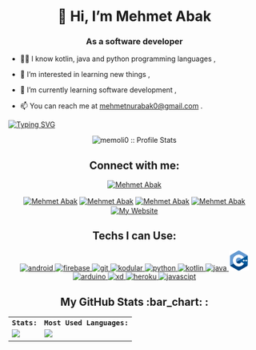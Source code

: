<h1 align="center">👋 Hi, I’m Mehmet Abak</h1>
<h3 align="center">As a software developer</h3>

- 👨‍💻 I know kotlin, java and python programming languages ,

- 👀 I’m interested in learning new things ,

- 🌱 I’m currently learning software development ,

- 📫 You can reach me at mehmetnurabak0@gmail.com .


[![Typing SVG](https://readme-typing-svg.demolab.com?font=Fira+Code&pause=1000&color=AFF7ED&width=435&lines=I'm+a+Android+Developer+;I'm+a+Frontend+Developer;I'm+a+Python+Developer;so+I'm+a+software+developer)]()

<p align="center">
<img src="https://komarev.com/ghpvc/?username=memoli0&color=blue" alt="memoli0 :: Profile Stats"></a>
</p>

<h2 align="center">Connect with me:</h2>

<p align="center">
<p align="center">
<a href="https://twitter.com/Mehmetn45363159" target="blank"><img src="https://img.shields.io/twitter/follow/Mehmetn45363159?logo=twitter&style=for-the-badge" alt="Mehmet Abak" /></a>
</p>

<p align="center">
<a href="https://medium.com/@mehmetnurAbak" target="blank"><img align="center" src="https://cdn.jsdelivr.net/npm/simple-icons@3.0.1/icons/medium.svg" alt="Mehmet Abak" height="30" width="40" /></a>
<a href="https://twitter.com/Mehmetn45363159" target="blank"><img align="center" src="https://cdn.jsdelivr.net/npm/simple-icons@3.0.1/icons/twitter.svg" alt="Mehmet Abak" height="30" width="40" /></a>
<a href="https://www.linkedin.com/in/mehmet-a-12a716226/" target="blank"><img align="center" src="https://cdn.jsdelivr.net/npm/simple-icons@3.0.1/icons/linkedin.svg" alt="Mehmet Abak" height="30" width="40" /></a>
<a href="https://leetcode.com/memoli0/" target="blank"><img align="center" src="https://cdn.jsdelivr.net/npm/simple-icons@3.0.1/icons/leetcode.svg" alt="Mehmet Abak" height="30" width="40" /></a>
<a href="https://arastir.super.site" target="blank"><img align="center" src="https://cdn.jsdelivr.net/npm/simple-icons@3.0.1/icons/sitepoint.svg" alt="My Website" height="30" width="40" /></a>
</p>
<!---
<a href="https://www.linkedin.com/in/myUserName/" target="_blank"><img alt="LinkedIn" src="https://img.shields.io/badge/LinkedIn-@myUserName-blue?style=flat&logo=linkedin"></a>
-->

</p>

<h2 align="center">Techs I can Use:</h2>
<p align="center">
<a href="https://developer.android.com" target="_blank"> <img src="https://www.svgrepo.com/show/217740/android.svg" alt="android" width="40" height="40"/> </a>
<a href="https://firebase.google.com/" target="_blank"><img src="https://www.vectorlogo.zone/logos/firebase/firebase-icon.svg" alt="firebase" width="40" height="40"/> </a>
<a href="https://git-scm.com/" target="_blank"> <img src="https://www.vectorlogo.zone/logos/git-scm/git-scm-icon.svg" alt="git" width="40" height="40"/> </a>
<a href="https://www.kodular.io/" target="_blank"> <img src="https://play-lh.googleusercontent.com/Y6-JGDLlQvQmeIK3L-vDRluNeWOTBJQTUsDGXckBEYcFcpJjZ-WB5oErtnhJbgnJFbNM" alt="kodular" width="40" height="40"/> </a>
<a href="https://www.python.org/" target="_blank"> <img src="https://www.vectorlogo.zone/logos/python/python-icon.svg" alt="python" width="40" height="40"/> </a>
<a href="https://kotlinlang.org/" target="_blank"> <img src="https://www.vectorlogo.zone/logos/kotlin/kotlin-icon.svg" alt="kotlin" width="40" height="40"/> </a> 
<a href="https://www.java.com/" target="_blank"> <img src="https://www.vectorlogo.zone/logos/java/java-icon.svg" alt="java" width="40" height="40"/> </a>
<a href="https://en.wikipedia.org/wiki/C%2B%2B" target="_blank"> <img src="https://raw.githubusercontent.com/devicons/devicon/master/icons/cplusplus/cplusplus-original.svg" alt="C++" width="40" height="40"/> </a>
<a href="https://www.arduino.cc/" target="_blank"> <img src="https://cdn.worldvectorlogo.com/logos/arduino-1.svg" alt="arduino" width="40" height="40"/> </a> 
<a href="https://www.adobe.com/products/xd.html" target="_blank" rel="noreferrer"> <img src="https://cdn.worldvectorlogo.com/logos/adobe-xd.svg" alt="xd" width="40" height="40"/> </a>
<a href="https://heroku.com" target="_blank"> <img src="https://www.vectorlogo.zone/logos/heroku/heroku-icon.svg" alt="heroku" width="40" height="40"/> </a>
<a href="https://www.javascript.com" target="_blank"> <img src="https://upload.wikimedia.org/wikipedia/commons/thumb/9/99/Unofficial_JavaScript_logo_2.svg/2048px-Unofficial_JavaScript_logo_2.svg.png" alt="javascipt" width="40" height="40"/> </a>
</p>



<h2 align="center">My GitHub Stats :bar_chart: :</h2>
<table align="center">
    <tr>
        <td colspan="2">
        <strong><samp>Stats:</samp></strong>
        </td>
        <td colspan="2">
        <strong><samp>Most Used Languages:</samp></strong>
        </td>
    </tr>
    <tr>
        <td colspan="2" rowspan="2">
        <a href="https://github-readme-stats.vercel.app/api?username=memoli0&show_icons=true&theme=tokyonight">
        <img src="https://github-readme-stats.vercel.app/api?username=memoli0&show_icons=true&theme=tokyonight">
        </a>
        </td>
        <td colspan="4" rowspan="3">
        <a href="https://github-readme-stats.vercel.app/api/top-langs/?username=memoli0&layout=compact&theme=tokyonight">
        <img src="https://github-readme-stats.vercel.app/api/top-langs/?username=memoli0&layout=compact&theme=tokyonight">
        </a>
        </td>
    </tr>
</table>



<!---
memoli0/memoli0 is a ✨ special ✨ repository because its `README.md` (this file) appears on your GitHub profile.
You can click the Preview link to take a look at your changes.
--->
